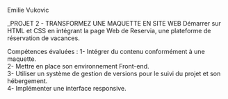 Emilie Vukovic

_PROJET 2 - TRANSFORMEZ UNE MAQUETTE EN SITE WEB 
Démarrer sur HTML et CSS en intégrant la page Web de Reservia, une plateforme de réservation de vacances.
         
Compétences évaluées :
  1- Intégrer du contenu conformément à une maquette.  
  2- Mettre en place son environnement Front-end.  
  3- Utiliser un système de gestion de versions pour le suivi du projet et son hébergement.  
  4- Implémenter une interface responsive.  
  

